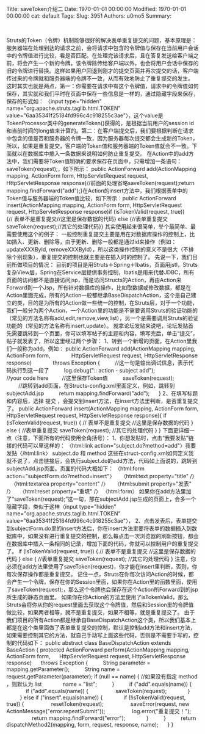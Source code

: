 Title: saveToken介绍二
Date: 1970-01-01 00:00:00
Modified: 1970-01-01 00:00:00
cat: default
Tags: 
Slug: 3951
Authors: u0mo5 
Summary: 

 

Struts的Token（令牌）机制能够很好的解决表单重复提交的问题，基本原理是：服务器端在处理到达的请求之前，会将请求中包含的令牌值与保存在当前用户会话中的令牌值进行比较，看是否匹配。在处理完该请求后，且在答复发送给客户端之前，将会产生一个新的令牌，该令牌除传给客户端以外，也会将用户会话中保存的旧的令牌进行替换。这样如果用户回退到刚才的提交页面并再次提交的话，客户端传过来的令牌就和服务器端的令牌不一致，从而有效地防止了重复提交的发生。
这时其实也就是两点，第一：你需要在请求中有这个令牌值，请求中的令牌值如何保存，其实就和我们平时在页面中保存一些信息是一样的，通过隐藏字段来保存，保存的形式如： 〈input type="hidden" name="org.apache.struts.taglib.html.TOKEN" value="6aa35341f25184fd996c4c918255c3ae"〉，这个value是TokenProcessor类中的generateToken()获得的，是根据当前用户的session id和当前时间的long值来计算的。第二：在客户端提交后，我们要根据判断在请求中包含的值是否和服务器的令牌一致，因为服务器每次提交都会生成新的Token，所以，如果是重复提交，客户端的Token值和服务器端的Token值就会不一致。下面就以在数据库中插入一条数据来说明如何防止重复提交。
在Action中的add方法中，我们需要将Token值明确的要求保存在页面中，只需增加一条语句：saveToken(request);，如下所示： public ActionForward add(ActionMapping mapping, ActionForm form, HttpServletRequest request, HttpServletResponse response)//前面的处理省略saveToken(request);return mapping.findForward("add");}在Action的insert方法中，我们根据表单中的Token值与服务器端的Token值比较，如下所示：public ActionForward insert(ActionMapping mapping, ActionForm form, HttpServletRequest request, HttpServletResponse response)if (isTokenValid(request, true)) {// 表单不是重复提交//这里是保存数据的代码} else {//表单重复提交saveToken(request);//其它的处理代码}}
其实使用起来很简单，举个最简单、最需要使用这个的例子： 一般控制重复提交主要是用在对数据库操作的控制上，比如插入、更新、删除等，由于更新、删除一般都是通过id来操作（例如：updateXXXById, removeXXXById），所以这类操作控制的意义不是很大（不排除个别现象），重复提交的控制也就主要是在插入时的控制了。
先说一下，我们目前所做项目的情况： 目前的项目是用Struts＋Spring＋Ibatis，页面用jstl，Struts复杂View层，Spring在Service层提供事务控制，Ibatis是用来代替JDBC，所有页面的访问都不是直接访问jsp，而是访问Structs的Action，再由Action来Forward到一个Jsp，所有针对数据库的操作，比如取数据或修改数据，都是在Action里面完成，所有的Action一般都继承BaseDispatchAction，这个是自己建立的类，目的是为所有的Action做一些统一的控制，在Struts层，对于一个功能，我们一般分为两个Action，一个Action里的功能是不需要调用Struts的验证功能的（常见的方法名称有add,edit,remove,view,list），另一个是需要调用Struts的验证功能的（常见的方法名称有insert,update）。
就拿论坛发贴来说吧，论坛发贴首先需要跳转到一个页面，你可以填写帖子的主题和内容，填写完后，单击“提交”，贴子就发表了，所以这里经过两个步骤： 1、转到一个新增的页面，在Action里我们一般称为add，例如： public ActionForward add(ActionMapping mapping, ActionForm form,              HttpServletRequest request, HttpServletResponse response)              throws Exception {          //这一句是输出调试信息，表示代码执行到这一段了          log.debug(":: action - subject add");                    //your code here
        //这里保存Token值          saveToken(request);                  //跳转到add页面，在Structs-config.xml里面定义，例如，跳转到subjectAdd.jsp          return mapping.findForward("add");      }
2、在填写标题和内容后，选择 提交 ，会提交到insert方法，在insert方法里判断，是否重复提交了。 public ActionForward insert(ActionMapping mapping, ActionForm form,  HttpServletRequest request, HttpServletResponse response){ if (isTokenValid(request, true)) { // 表单不是重复提交 //这里是保存数据的代码 } else { //表单重复提交 saveToken(request); //其它的处理代码 } }
下面更详细一点（注意，下面所有的代码使用全角括号）： 1、你想发贴时，点击“我要发贴”链接的代码可以里这样的： 〈html:link action="subject.do?method=add"〉我要发贴〈/html:link〉 subject.do 和 method 这些在struct-config.xml如何定义我就不说了，点击链接后，会执行subject.do的add方法，代码如上面说的，跳转到subjectAdd.jsp页面。页面的代码大概如下： 〈html:form action="subjectForm.do?method=insert"〉    〈html:text property="title" /〉    〈html:textarea property="content" /〉    〈html:submit property="发表" /〉    〈html:reset property="重填" /〉 〈html:form〉 如果你在add方法里加了“saveToken(request);”这一句，那在subjectAdd.jsp生成的页面上，会多一个隐藏字段，类似于这样〈input type="hidden" name="org.apache.struts.taglib.html.TOKEN" value="6aa35341f25184fd996c4c918255c3ae"〉，
2、点击发表后，表单提交到subjectForm.do里的insert方法后，你在insert方法里要将表单的数据插入到数据库中，如果没有进行重复提交的控制，那么每点击一次浏览器的刷新按钮，都会在数据库中插入一条相同的记录，增加下面的代码，你就可以控制用户的重复提交了。 if (isTokenValid(request, true)) { // 表单不是重复提交 //这里是保存数据的代码 } else { //表单重复提交 saveToken(request); //其它的处理代码 } 注意，你必须在add方法里使用了saveToken(request)，你才能在insert里判断，否则，你每次保存操作都是重复提交。 记住一点，Struts在你每次访问Action的时候，都会产生一个令牌，保存在你的Session里面，如果你在Action里的函数里面，使用了saveToken(request);，那么这个令牌也会保存在这个Action所Forward到的jsp所生成的静态页面里。 如果你在你Action的方法里使用了isTokenValid，那么Struts会将你从你的request里面去获取这个令牌值，然后和Session里的令牌值做比较，如果两者相等，就不是重复提交，如果不相等，就是重复提交了。
由于我们项目的所有Action都是继承自BaseDispatchAction这个类，所以我们基本上都是在这个类里面做了表单重复提交的控制，默认是控制add方法和insert方法，如果需要控制其它的方法，就自己手动写上面这些代码，否则是不需要手写的，控制的代码如下： public abstract class BaseDispatchAction extends BaseAction { protected ActionForward perform(ActionMapping mapping, ActionForm form,      HttpServletRequest request, HttpServletResponse response)      throws Exception {          String parameter = mapping.getParameter();          String name = request.getParameter(parameter); if (null == name) { //如果没有指定 method ，则默认为 list              name = "list";          }
         if ("add".equals(name)) {              if ("add".equals(name)) {                  saveToken(request);              }          } else if ("insert".equals(name)) {              if (!isTokenValid(request, true)) {                  resetToken(request);                  saveError(request, new ActionMessage("error.repeatSubmit"));                  log.error("重复提交！");                  return mapping.findForward("error");              }          }          return dispatchMethod2(mapping, form, request, response, name);      } }

